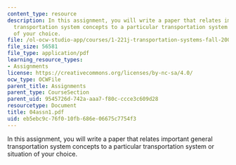 ```yaml
---
content_type: resource
description: In this assignment, you will write a paper that relates important general
  transportation system concepts to a particular transportation system or situation
  of your choice.
file: /ol-ocw-studio-app/courses/1-221j-transportation-systems-fall-2004/eb5ebc9c76f010fb686e06675c7754f3_04assn1.pdf
file_size: 56581
file_type: application/pdf
learning_resource_types:
- Assignments
license: https://creativecommons.org/licenses/by-nc-sa/4.0/
ocw_type: OCWFile
parent_title: Assignments
parent_type: CourseSection
parent_uid: 9545726d-742a-aaa7-f80c-ccce3c609d28
resourcetype: Document
title: 04assn1.pdf
uid: eb5ebc9c-76f0-10fb-686e-06675c7754f3
---
```

In this assignment, you will write a paper that relates important general transportation system concepts to a particular transportation system or situation of your choice.